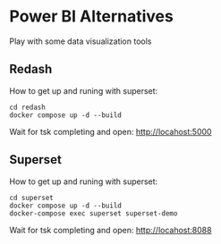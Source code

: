 # Power BI Alternatives 

Play with some data visualization tools

## Redash

How to get up and runing with superset:

```
cd redash
docker compose up -d --build 
```

Wait for tsk completing and open: <http://locahost:5000>

## Superset

How to get up and runing with superset:

```
cd superset
docker compose up -d --build 
docker-compose exec superset superset-demo
```
Wait for tsk completing and open: <http://locahost:8088>
